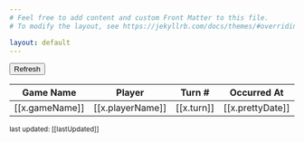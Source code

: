 ```yaml
---
# Feel free to add content and custom Front Matter to this file.
# To modify the layout, see https://jekyllrb.com/docs/themes/#overriding-theme-defaults

layout: default
---
```


<div class="container" ng-app="myApp" ng-controller="myCtrl">

  <button class="btn btn-primary" ng-click="getData()">Refresh</button>

  <table class="table">
  <thead>
    <th>Game Name</th>
    <th>Player</th>
    <th>Turn #</th>
    <th>Occurred At</th>
  </thead>
  <tr class="panel" ng-repeat="x in data | orderBy: 'created' ">
      <td>[[x.gameName]]</td>
      <td>[[x.playerName]]</td>
      <td>[[x.turn]]</td>
      <td>[[x.prettyDate]]</td>
  </tr>
</table>

<p class="text-muted text-right"><small>last updated: [[lastUpdated]]</small></p>
</div>
